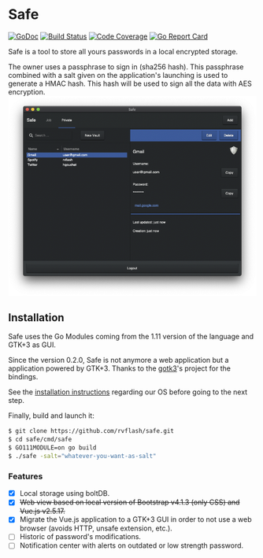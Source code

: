 # Safe

[![GoDoc](https://godoc.org/github.com/rvflash/safe?status.svg)](https://godoc.org/github.com/rvflash/safe)
[![Build Status](https://img.shields.io/travis/rvflash/safe.svg)](https://travis-ci.org/rvflash/safe)
[![Code Coverage](https://img.shields.io/codecov/c/github/rvflash/safe.svg)](http://codecov.io/github/rvflash/safe?branch=master)
[![Go Report Card](https://goreportcard.com/badge/github.com/rvflash/safe)](https://goreportcard.com/report/github.com/rvflash/safe)

Safe is a tool to store all yours passwords in a local encrypted storage.

The owner uses a passphrase to sign in (sha256 hash).
This passphrase combined with a salt given on the application's launching is used to generate a HMAC hash.
This hash will be used to sign all the data with AES encryption.
![Application GTK3](https://raw.githubusercontent.com/rvflash/safe/master/doc/app.png)

## Installation

Safe uses the Go Modules coming from the 1.11 version of the language and GTK+3 as GUI.

Since the version 0.2.0, Safe is not anymore a web application but a application powered by GTK+3.
Thanks to the [gotk3](https://github.com/gotk3/gotk3)'s project for the bindings.

See the [installation instructions](https://github.com/gotk3/gotk3/wiki#installation) regarding our OS before going to the next step.

Finally, build and launch it:

```bash
$ git clone https://github.com/rvflash/safe.git
$ cd safe/cmd/safe
$ GO111MODULE=on go build
$ ./safe -salt="whatever-you-want-as-salt"
```

### Features

- [x] Local storage using boltDB.
- [x] ~~Web view based on local version of Bootstrap v4.1.3 (only CSS) and Vue.js v2.5.17.~~
- [x] Migrate the Vue.js application to a GTK+3 GUI in order to not use a web browser (avoids HTTP, unsafe extension, etc.).
- [ ] Historic of password's modifications.
- [ ] Notification center with alerts on outdated or low strength password.
